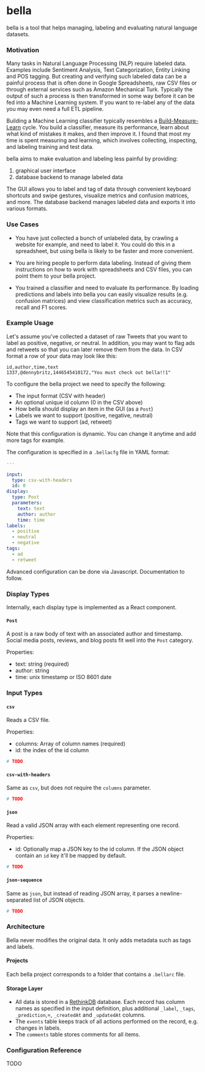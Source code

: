 # bella

bella is a tool that helps managing, labeling and evaluating natural language datasets.

### Motivation

Many tasks in Natural Language Processing (NLP) require labeled data. Examples include Sentiment Analysis, Text Categorization, Entity Linking and POS tagging. But creating and verifying such labeled data can be a painful process that is often done in Google Spreadsheets, raw CSV files or through external services such as Amazon Mechanical Turk. Typically the output of such a process is then transformed in some way before it can be fed into a Machine Learning system. If you want to re-label any of the data you may even need a full ETL pipeline.

Building a Machine Learning classifier typically resembles a [Build-Measure-Learn](http://steveblank.com/2015/05/06/build-measure-learn-throw-things-against-the-wall-and-see-if-they-work/) cycle. You build a classifier, measure its performance, learn about what kind of mistakes it makes, and then improve it. I found that most my time is spent measuring and learning, which involves collecting, inspecting, and labeling training and test data.

bella aims to make evaluation and labeling less painful by providing: 

1. graphical user interface
2. database backend to manage labeled data

The GUI allows you to label and tag of data through convenient keyboard shortcuts and swipe gestures, visualize metrics and confusion matrices, and more. The database backend manages labeled data and exports it into various formats.

### Use Cases

- You have just collected a bunch of unlabeled data, by crawling a website for example, and need to label it. You could do this in a spreadsheet, but using bella is likely to be faster and more convenient.

- You are hiring people to perform data labeling. Instead of giving them instructions on how to work with spreadsheets and CSV files, you can point them to your bella project.

- You trained a classifier and need to evaluate its performance. By loading predictions and labels into bella you can easily visualize results (e.g. confusion matrices) and view classification metrics such as accuracy, recall and F1 scores.

### Example Usage

Let's assume you've collected a dataset of raw Tweets that you want to label as positive, negative, or neutral. In addition, you may want to flag ads and retweets so that you can later remove them from the data. In CSV format a row  of your data may look like this:

```
id,author,time,text
1337,@dennybritz,1446545410172,"You must check out bella!!1"
```

To configure the bella project we need to specify the following:

- The input format (CSV with header)
- An optional unique id column (0 in the CSV above)
- How bella should display an item in the GUI (as a `Post`)
- Labels we want to support (positive, negative, neutral)
- Tags we want to support (ad, retweet)

Note that this configuration is dynamic. You can change it anytime and add more tags for example.

The configuration is specified in a `.bellacfg` file in YAML format:

```yaml
---

input:  
  type: csv-with-headers
  id: 0
display:
  type: Post
  parameters:
    text: text
    author: author
    time: time
labels: 
  - positive
  - neutral
  - negative
tags:
  - ad
  - retweet
```

Advanced configuration can be done via Javascript. Documentation to follow.


### Display Types

Internally, each display type is implemented as a React component.

#### `Post`

A post is a raw body of text with an associated author and timestamp. Social media posts, reviews, and blog posts fit well into the `Post` category. 

Properties:

- text: string (required)
- author: string
- time: unix timestamp or ISO 8601 date

### Input Types

#### `csv`

Reads a CSV file.

Properties:

- columns: Array of column names (required)
- id: the index of the id column

```yaml
# TODO
```


#### `csv-with-headers`

Same as `csv`, but does not require the `columns` parameter.

```yaml
# TODO
```


#### `json`

Read a valid JSON array with each element representing one record.

Properties:

- id: Optionally map a JSON key to the id column. If the JSON object contain an `id` key it'll be mapped by default.

```yaml
# TODO
```


#### `json-sequence`

Same as `json`, but instead of reading JSON array, it parses a newline-separated list of JSON objects.

```yaml
# TODO
```


### Architecture

Bella never modifies the original data. It only adds metadata such as tags and labels.

#### Projects

Each bella project corresponds to a folder that contains a `.bellarc` file.

#### Storage Layer

- All data is stored in a [RethinkDB](http://rethinkdb.com/) database. Each record has column names as specified in the input definition, plus additional `_label`, `_tags`, `_prediction`,=, `_createdAt` and `_updatedAt` columns.
- The `events` table keeps track of all actions performed on the record, e.g. changes in labels.
- The `comments` table stores comments for all items.



### Configuration Reference

TODO